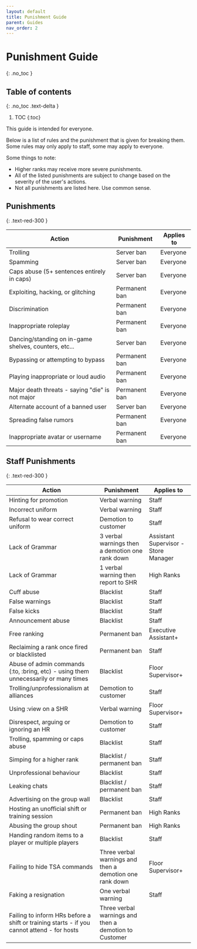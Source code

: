 ```yaml
---
layout: default
title: Punishment Guide
parent: Guides
nav_order: 2
---
```

# Punishment Guide
{: .no_toc }

## Table of contents
{: .no_toc .text-delta }

1. TOC
{:toc}

This guide is intended for everyone.

Below is a list of rules and the punishment that is given for breaking them. Some rules may only apply to staff, some may apply to everyone.

Some things to note:
- Higher ranks may receive more severe punishments.
- All of the listed punishments are subject to change based on the severity of the user's actions.
- Not all punishments are listed here. Use common sense.

## Punishments
{: .text-red-300 } 

| Action | Punishment | Applies to |
| ------ | ---------- | ---------- |
| Trolling | Server ban | Everyone |
| Spamming | Server ban | Everyone |
| Caps abuse (5+ sentences entirely in caps) | Server ban | Everyone |
| Exploiting, hacking, or glitching | Permanent ban | Everyone |
| Discrimination | Permanent ban | Everyone |
| Inappropriate roleplay | Permanent ban | Everyone |
| Dancing/standing on in-game shelves, counters, etc... | Server ban | Everyone |
| Bypassing or attempting to bypass| Permanent ban | Everyone |
| Playing inappropriate or loud audio | Permanent ban | Everyone |
| Major death threats - saying "die" is not major | Permanent ban | Everyone |
| Alternate account of a banned user | Server ban | Everyone |
| Spreading false rumors | Permanent ban | Everyone | 
| Inappropriate avatar or username | Permanent ban | Everyone |

## Staff Punishments
{: .text-red-300 } 

| Action | Punishment | Applies to |
| ------ | ---------- | ---------- |
| Hinting for promotion | Verbal warning | Staff |
| Incorrect uniform | Verbal warning | Staff |
| Refusal to wear correct uniform | Demotion to customer | Staff |
| Lack of Grammar | 3 verbal warnings then a demotion one rank down | Assistant Supervisor - Store Manager |
| Lack of Grammar | 1 verbal warning then report to SHR | High Ranks |
| Cuff abuse | Blacklist | Staff |
| False warnings | Blacklist | Staff |
| False kicks | Blacklist | Staff |
| Announcement abuse | Blacklist | Staff |
| Free ranking | Permanent ban | Executive Assistant+ |
| Reclaiming a rank once fired or blacklisted | Permanent ban | Staff |
| Abuse of admin commands (:to, :bring, etc) - using them unnecessarily or many times | Blacklist | Floor Supervisor+ |
| Trolling/unprofessionalism at alliances | Demotion to customer | Staff |
| Using :view on a SHR | Verbal warning | Floor Supervisor+ |
| Disrespect, arguing or ignoring an HR | Demotion to customer | Staff |
| Trolling, spamming or caps abuse | Blacklist | Staff |
| Simping for a higher rank | Blacklist / permanent ban | Staff |
| Unprofessional behaviour | Blacklist | Staff |
| Leaking chats | Blacklist / permanent ban | Staff |
| Advertising on the group wall | Blacklist | Staff |
| Hosting an unofficial shift or training session | Permanent ban | High Ranks | 
| Abusing the group shout | Permanent ban | High Ranks |
| Handing random items to a player or multiple players | Blacklist | Staff |
| Failing to hide TSA commands | Three verbal warnings and then a demotion one rank down | Floor Supervisor+ | 
| Faking a resignation | One verbal warning | Staff |
| Failing to inform HRs before a shift or training starts - if you cannot attend - for hosts | Three verbal warnings and then a demotion to Customer
